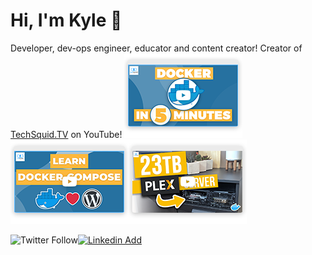 # Hi, I'm Kyle 👋

Developer, dev-ops engineer, educator and content creator!
Creator of [TechSquid.TV](http://TechSquid.tv) on YouTube!
[![Learn Docker in 5 minutes | TechSquidTV](https://github.com/KyleTryon/KyleTryon/raw/master/img/docker-in-5.png)](https://www.youtube.com/watch?v=_dfLOzuIg2o&list=PLFYZ2t2IEzy3CdJPqQib7t9vY5_BrOuq9)[![Learn Docker-Compose | TechSquidTV](https://github.com/KyleTryon/KyleTryon/raw/master/img/docker-compose.png)](https://www.youtube.com/watch?v=_dfLOzuIg2o&list=PLFYZ2t2IEzy3CdJPqQib7t9vY5_BrOuq9)[![Build a 23TB Plex Media Server with Docker | TechSquidTV](https://github.com/KyleTryon/KyleTryon/raw/master/img/docker-plex.png)](https://www.youtube.com/watch?v=_dfLOzuIg2o&list=PLFYZ2t2IEzy3CdJPqQib7t9vY5_BrOuq9)

![Twitter Follow](https://img.shields.io/twitter/follow/TechSquidTV?style=social)[![Linkedin Add](https://img.shields.io/badge/LinkedIn--_.svg?style=social&logo=linkedin)](https://www.linkedin.com/in/kyle-tryon-78a44a79/)
